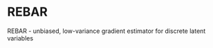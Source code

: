 # REBAR
REBAR - unbiased, low-variance gradient estimator for discrete latent variables
<object data="../assets/REBAR.pdf" width="1000" height="1000" type='application/pdf'></object>
